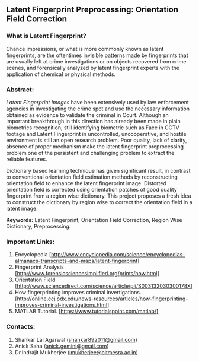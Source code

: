 ## Latent Fingerprint Preprocessing: Orientation Field Correction 

### What is Latent Fingerprint?

Chance impressions, or what is more commonly known as latent fingerprints, are the oftentimes invisible patterns made by fingerprints that are usually left at crime investigations or on objects recovered from crime scenes, and forensically analyzed by latent fingerprint experts with the application of chemical or physical methods.

### Abstract:

_Latent Fingerprint Images_ have been extensively used by law enforcement agencies in investigating the crime spot and use the necessary information obtained as evidence to validate the criminal in Court. Although an important breakthrough in this direction has already been made in plain biometrics recognition, still identifying biometric such as Face in CCTV footage and Latent Fingerprint in uncontrolled, uncooperative, and hostile environment is still an open research problem. Poor quality, lack of clarity, absence of proper mechanism make the latent fingerprint preprocessing problem one of the persistent and challenging problem to extract the reliable features. 

Dictionary based learning technique has given significant result, in contrast to conventional orientation field estimation methods by reconstructing orientation field to enhance the latent fingerprint image. Distorted orientation field is corrected using orientation patches of good quality fingerprint from a region wise dictionary. This project proposes a fresh idea to construct the dictionary by region wise to correct the orientation field in a latent image.

**Keywords:** Latent Fingerprint, Orientation Field Correction, Region Wise Dictionary, Preprocessing.

### Important Links:

1. Encyclopedia [http://www.encyclopedia.com/science/encyclopedias-almanacs-transcripts-and-maps/latent-fingerprint]
2. Fingerprint Analysis [http://www.forensicsciencesimplified.org/prints/how.html]
3. Orientation Field [http://www.sciencedirect.com/science/article/pii/S003132030300178X]
4. How fingerprinting improves criminal invertigations. [http://online.ccj.pdx.edu/news-resources/articles/how-fingerprinting-improves-criminal-investigations.html]
5. MATLAB Tutorial. [https://www.tutorialspoint.com/matlab/]

### Contacts:

1. Shankar Lal Agarwal (shankar892011@gmail.com)
2. Anick Saha (anick.gemini@gmail.com)
3. Dr.Indrajit Mukherjee (imukherjee@bitmesra.ac.in)
